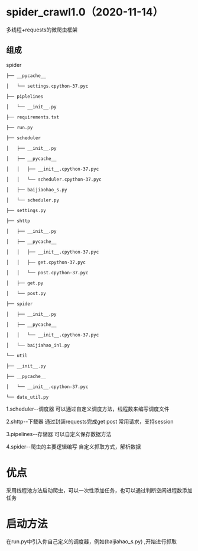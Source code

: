 # spider_crawl1.0（2020-11-14）
多线程+requests的微爬虫框架

## 组成

spider

    ├── __pycache__

    │   └── settings.cpython-37.pyc

    ├── piplelines

    │   └── __init__.py

    ├── requirements.txt

    ├── run.py

    ├── scheduler

    │   ├── __init__.py

    │   ├── __pycache__

    │   │   ├── __init__.cpython-37.pyc

    │   │   └── scheduler.cpython-37.pyc

    │   ├── baijiaohao_s.py

    │   └── scheduler.py

    ├── settings.py

    ├── shttp

    │   ├── __init__.py

    │   ├── __pycache__

    │   │   ├── __init__.cpython-37.pyc

    │   │   ├── get.cpython-37.pyc

    │   │   └── post.cpython-37.pyc

    │   ├── get.py

    │   └── post.py

    ├── spider

    │   ├── __init__.py

    │   ├── __pycache__

    │   │   └── __init__.cpython-37.pyc

    │   └── baijiahao_inl.py

    └── util

    ├── __init__.py
    
    ├── __pycache__
    
    │   └── __init__.cpython-37.pyc
    
    └── date_util.py
    
1.scheduler--调度器
    可以通过自定义调度方法，线程数来编写调度文件
    
2.shttp--下载器
    通过封装requests完成get post 常用请求，支持session
    
3.pipelines--存储器
    可以自定义保存数据方法
    
4.spider--爬虫的主要逻辑编写
    自定义抓取方式，解析数据
    
# 优点
采用线程池方法启动爬虫，可以一次性添加任务，也可以通过判断空闲进程数添加任务

# 启动方法
在run.py中引入你自己定义的调度器，例如(baijiahao_s.py) ,开始进行抓取
